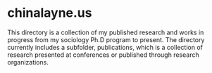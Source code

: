 # chinalayne.us
This directory is a collection of my published research and works in progress from my sociology Ph.D program to present. The directory currently includes a subfolder, publications, which is a collection of research presented at conferences or published through research organizations.
